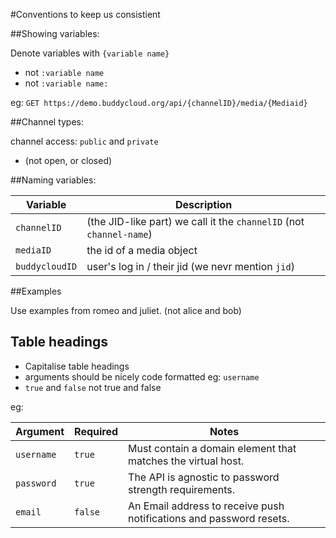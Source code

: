 #Conventions to keep us consistient

##Showing variables:

Denote variables with `{variable name}`

- not `:variable name`
- not `:variable name:`

eg: `GET https://demo.buddycloud.org/api/{channelID}/media/{Mediaid}`

##Channel types:

channel access: `public` and `private`

- (not open, or closed)

##Naming variables:

Variable | Description
---------|------------
`channelID`| (the JID-like part) we call it the `channelID` (not `channel-name`)
`mediaID` | the id of a media object
`buddycloudID`| user's log in / their jid (we nevr mention `jid`)

##Examples

Use examples from romeo and juliet. (not alice and bob)

## Table headings 

* Capitalise table headings
* arguments should be nicely code formatted eg: `username`
* `true` and `false`  not true and false

eg:

Argument   | Required | Notes
---------- | -------- |------------
`username`   | `true`     | Must contain a domain element that matches the virtual host.
`password`   | `true`     | The API is agnostic to password strength requirements.
`email`      | `false`    | An Email address to receive push notifications and password resets.

